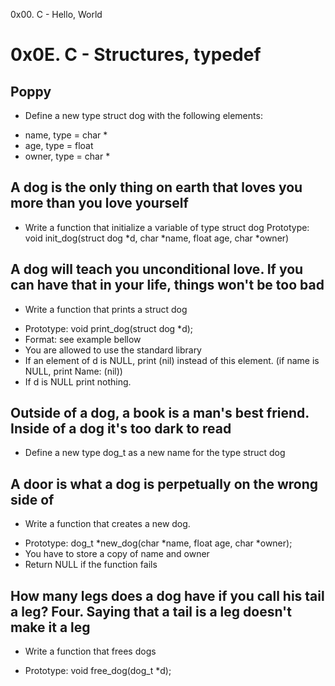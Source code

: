 0x00. C - Hello, World 
# 0x0E. C - Structures, typedef
## Poppy
- Define a new type struct dog with the following elements:
* name, type = char *
* age, type = float
* owner, type = char *
## A dog is the only thing on earth that loves you more than you love yourself
- Write a function that initialize a variable of type struct dog
Prototype: void init_dog(struct dog *d, char *name, float age, char *owner)
## A dog will teach you unconditional love. If you can have that in your life, things won't be too bad
- Write a function that prints a struct dog
* Prototype: void print_dog(struct dog *d);
* Format: see example bellow
* You are allowed to use the standard library
* If an element of d is NULL, print (nil) instead of this element. (if name is NULL, print Name: (nil))
* If d is NULL print nothing.
## Outside of a dog, a book is a man's best friend. Inside of a dog it's too dark to read
- Define a new type dog_t as a new name for the type struct dog
## A door is what a dog is perpetually on the wrong side of
- Write a function that creates a new dog.
* Prototype: dog_t *new_dog(char *name, float age, char *owner);
* You have to store a copy of name and owner
* Return NULL if the function fails
## How many legs does a dog have if you call his tail a leg? Four. Saying that a tail is a leg doesn't make it a leg
- Write a function that frees dogs
* Prototype: void free_dog(dog_t *d);
